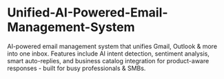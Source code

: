 # Unified-AI-Powered-Email-Management-System
AI-powered email management system that unifies Gmail, Outlook &amp; more into one inbox. Features include AI intent detection, sentiment analysis, smart auto-replies, and business catalog integration for product-aware responses - built for busy professionals &amp; SMBs.
